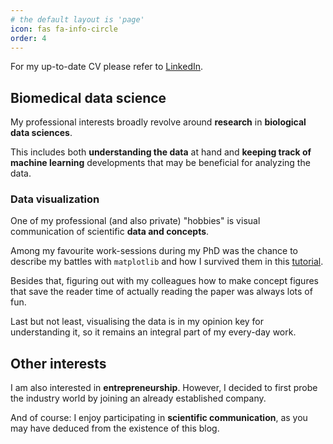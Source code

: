 ```yaml
---
# the default layout is 'page'
icon: fas fa-info-circle
order: 4
---
```


For my up-to-date CV please refer to 
[LinkedIn](https://www.linkedin.com/in/karin-hrovatin-3817a6150/).

## Biomedical data science

My professional interests broadly revolve around **research** in 
**biological data sciences**. 

This includes both **understanding the data** at hand 
and **keeping track of machine learning** developments that may be beneficial 
for analyzing the data.

### Data visualization

One of my professional (and also private) "hobbies" is visual communication 
of scientific **data and concepts**. 

Among my favourite work-sessions during my PhD
was the chance to describe my battles with `matplotlib` and how I survived them
in this 
[tutorial](https://scanpy.readthedocs.io/en/stable/tutorials/plotting/advanced.html).

Besides that, figuring out with my colleagues
how to make concept figures that save the reader 
time of actually reading the paper was always lots of fun.

Last but not least, visualising the data is in my opinion key for understanding it, 
so it remains an integral part of my every-day work.

## Other interests

I am also interested in **entrepreneurship**. However, I decided to 
first probe the industry world by joining an already established company.

And of course: I enjoy participating in **scientific communication**, 
as you may have deduced from the existence of this blog. 

